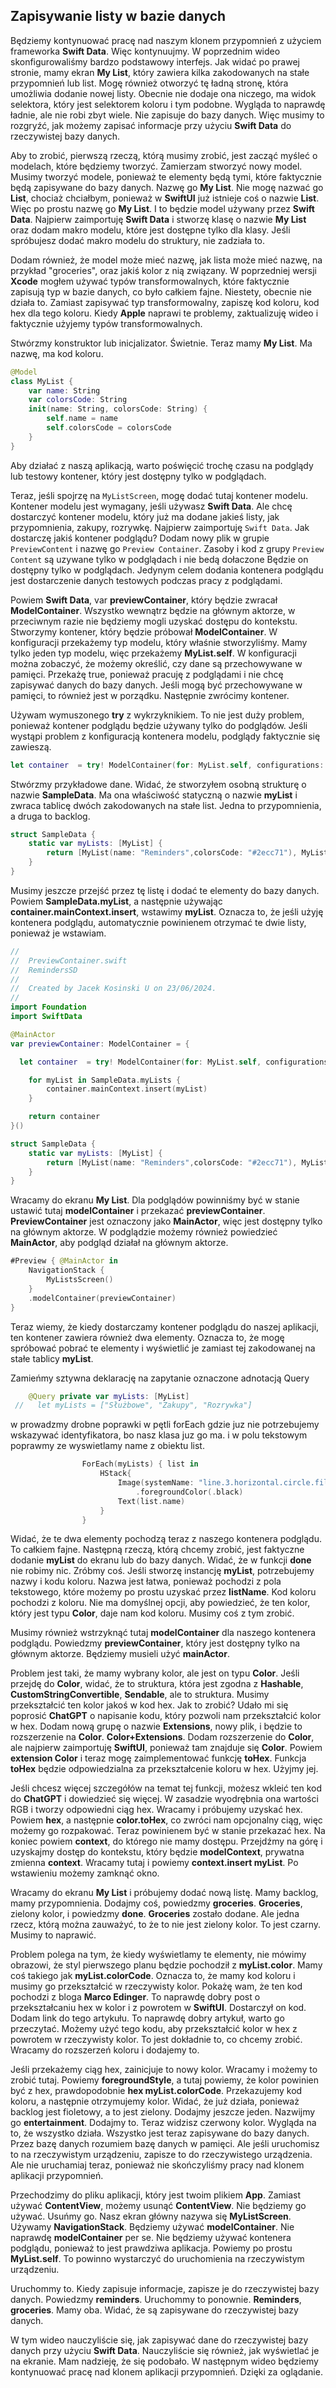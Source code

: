## Zapisywanie  listy w bazie danych



Będziemy kontynuować pracę nad naszym klonem przypomnień z użyciem frameworka **Swift Data**. Więc kontynuujmy. W poprzednim wideo skonfigurowaliśmy bardzo podstawowy interfejs. Jak widać po prawej stronie, mamy ekran **My List**, który zawiera kilka zakodowanych na stałe przypomnień lub list. Mogę również otworzyć tę ładną stronę, która umożliwia dodanie nowej listy. Obecnie nie dodaje ona niczego, ma widok selektora, który jest selektorem koloru i tym podobne. Wygląda to naprawdę ładnie, ale nie robi zbyt wiele. Nie zapisuje do bazy danych. Więc musimy to rozgryźć, jak możemy zapisać informacje przy użyciu **Swift Data** do rzeczywistej bazy danych.

Aby to zrobić, pierwszą rzeczą, którą musimy zrobić, jest zacząć myśleć o modelach, które będziemy tworzyć. Zamierzam stworzyć nowy model. Musimy tworzyć modele, ponieważ te elementy będą tymi, które faktycznie będą zapisywane do bazy danych. Nazwę go **My List**. Nie mogę nazwać go **List**, chociaż chciałbym, ponieważ w **SwiftUI** już istnieje coś o nazwie **List**. Więc po prostu nazwę go **My List**. I to będzie model używany przez **Swift Data**. Najpierw zaimportuję **Swift Data** i stworzę klasę o nazwie **My List** oraz dodam makro modelu, które jest dostępne tylko dla klasy. Jeśli spróbujesz dodać makro modelu do struktury, nie zadziała to.

Dodam również, że model może mieć nazwę, jak lista może mieć nazwę, na przykład "groceries", oraz jakiś kolor z nią związany. W poprzedniej wersji **Xcode** mogłem używać typów transformowalnych, które faktycznie zapisują typ w bazie danych, co było całkiem fajne. Niestety, obecnie nie działa to. Zamiast zapisywać typ transformowalny, zapiszę kod koloru, kod hex dla tego koloru. Kiedy **Apple** naprawi te problemy, zaktualizuję wideo i faktycznie użyjemy typów transformowalnych.

Stwórzmy konstruktor lub inicjalizator. Świetnie. Teraz mamy **My List**. Ma nazwę, ma kod koloru.

```swift
@Model
class MyList {
    var name: String
    var colorsCode: String
    init(name: String, colorsCode: String) {
        self.name = name
        self.colorsCode = colorsCode
    }
}
```





 Aby działać z naszą aplikacją, warto poświęcić trochę czasu na podglądy lub testowy kontener, który jest dostępny tylko w podglądach.

Teraz, jeśli spojrzę na `MyListScreen`, mogę dodać tutaj kontener modelu. Kontener modelu jest wymagany, jeśli używasz **Swift Data**. Ale chcę dostarczyć kontener modelu, który już ma dodane jakieś listy, jak przypomnienia, zakupy, rozrywkę. Najpierw zaimportuję `Swift Data`. Jak dostarczę jakiś kontener podglądu? Dodam nowy plik w grupie `PreviewContent` i nazwę go `Preview Container`. Zasoby i kod z grupy `Preview Content` są uzywane tylko w podglądach i nie bedą dołaczone Będzie on dostępny tylko w podglądach. Jedynym celem dodania kontenera podglądu jest dostarczenie danych testowych podczas pracy z podglądami.

Powiem **Swift Data**, var **previewContainer**, który będzie zwracał **ModelContainer**. Wszystko wewnątrz będzie na głównym aktorze, w przeciwnym razie nie będziemy mogli uzyskać dostępu do kontekstu. Stworzymy kontener, który będzie próbował **ModelContainer**. W konfiguracji przekażemy typ modelu, który właśnie stworzyliśmy. Mamy tylko jeden typ modelu, więc przekażemy **MyList.self**. W konfiguracji można zobaczyć, że możemy określić, czy dane są przechowywane w pamięci. Przekażę true, ponieważ pracuję z podglądami i nie chcę zapisywać danych do bazy danych. Jeśli mogą być przechowywane w pamięci, to również jest w porządku. Następnie zwrócimy kontener.

Używam wymuszonego **try** z wykrzyknikiem. To nie jest duży problem, ponieważ kontener podglądu będzie używany tylko do podglądów. Jeśli wystąpi problem z konfiguracją kontenera modelu, podglądy faktycznie się zawieszą.

```swift
let container  = try! ModelContainer(for: MyList.self, configurations: ModelConfiguration(isStoredInMemoryOnly: true))
```

Stwórzmy przykładowe dane. Widać, że stworzyłem osobną strukturę o nazwie **SampleData**. Ma ona właściwość statyczną o nazwie **myList** i zwraca tablicę dwóch zakodowanych na stałe list. Jedna to przypomnienia, a druga to backlog. 

```swift
struct SampleData {
    static var myLists: [MyList] {
        return [MyList(name: "Reminders",colorsCode: "#2ecc71"), MyList(name: "Backlog",colorsCode: "#9b59b6")]
    }
}

```

Musimy jeszcze przejść przez tę listę i dodać te elementy do bazy danych. Powiem **SampleData.myList**, a następnie używając **container.mainContext.insert**, wstawimy **myList**. Oznacza to, że jeśli użyję kontenera podglądu, automatycznie powinienem otrzymać te dwie listy, ponieważ je wstawiam.



```swift
//
//  PreviewContainer.swift
//  RemindersSD
//
//  Created by Jacek Kosinski U on 23/06/2024.
//
import Foundation
import SwiftData

@MainActor
var previewContainer: ModelContainer = {

  let container  = try! ModelContainer(for: MyList.self, configurations: ModelConfiguration(isStoredInMemoryOnly: true))

    for myList in SampleData.myLists {
        container.mainContext.insert(myList)
    }

    return container
}()

struct SampleData {
    static var myLists: [MyList] {
        return [MyList(name: "Reminders",colorsCode: "#2ecc71"), MyList(name: "Backlog",colorsCode: "#9b59b6")]
    }
}

```

Wracamy do ekranu **My List**. Dla podglądów powinniśmy być w stanie ustawić tutaj **modelContainer** i przekazać **previewContainer**. **PreviewContainer** jest oznaczony jako **MainActor**, więc jest dostępny tylko na głównym aktorze. W podglądzie możemy również powiedzieć **MainActor**, aby podgląd działał na głównym aktorze.

```swift
#Preview { @MainActor in
    NavigationStack {
        MyListsScreen()
    }
    .modelContainer(previewContainer)
}
```

Teraz wiemy, że kiedy dostarczamy kontener podglądu do naszej aplikacji, ten kontener zawiera również dwa elementy. Oznacza to, że mogę spróbować pobrać te elementy i wyświetlić je zamiast tej zakodowanej na stałe tablicy **myList**. 

Zamieńmy sztywna deklarację na zapytanie oznaczone adnotacją Query

```swift
    @Query private var myLists: [MyList]
 //   let myLists = ["Służbowe", "Zakupy", "Rozrywka"]
```

w prowadzmy drobne poprawki w pętli forEach gdzie juz nie potrzebujemy wskazywać identyfikatora, bo nasz klasa juz go ma. i w polu tekstowym poprawmy ze wyswietlamy name z obiektu list.

```swift
                ForEach(myLists) { list in
                    HStack{
                        Image(systemName: "line.3.horizontal.circle.fill")
                            .foregroundColor(.black)
                        Text(list.name)
                    }
                }
```

Widać, że te dwa elementy pochodzą teraz z naszego kontenera podglądu. To całkiem fajne. Następną rzeczą, którą chcemy zrobić, jest faktyczne dodanie **myList** do ekranu lub do bazy danych. Widać, że w funkcji **done** nie robimy nic. Zróbmy coś. Jeśli stworzę instancję **myList**, potrzebujemy nazwy i kodu koloru. Nazwa jest łatwa, ponieważ pochodzi z pola tekstowego, które możemy po prostu uzyskać przez **listName**. Kod koloru pochodzi z koloru. Nie ma domyślnej opcji, aby powiedzieć, że ten kolor, który jest typu **Color**, daje nam kod koloru. Musimy coś z tym zrobić.

Musimy również wstrzyknąć tutaj **modelContainer** dla naszego kontenera podglądu. Powiedzmy **previewContainer**, który jest dostępny tylko na głównym aktorze. Będziemy musieli użyć **mainActor**.

Problem jest taki, że mamy wybrany kolor, ale jest on typu **Color**. Jeśli przejdę do **Color**, widać, że to struktura, która jest zgodna z **Hashable**, **CustomStringConvertible**, **Sendable**, ale to struktura. Musimy przekształcić ten kolor jakoś w kod hex. Jak to zrobić? Udało mi się poprosić **ChatGPT** o napisanie kodu, który pozwoli nam przekształcić kolor w hex. Dodam nową grupę o nazwie **Extensions**, nowy plik, i będzie to rozszerzenie na **Color**. **Color+Extensions**. Dodam rozszerzenie do **Color**, ale najpierw zaimportuję **SwiftUI**, ponieważ tam znajduje się **Color**. Powiem **extension Color** i teraz mogę zaimplementować funkcję **toHex**. Funkcja **toHex** będzie odpowiedzialna za przekształcenie koloru w hex. Użyjmy jej.

Jeśli chcesz więcej szczegółów na temat tej funkcji, możesz wkleić ten kod do **ChatGPT** i dowiedzieć się więcej. W zasadzie wyodrębnia ona wartości RGB i tworzy odpowiedni ciąg hex. Wracamy i próbujemy uzyskać hex. Powiem **hex**, a następnie **color.toHex**, co zwróci nam opcjonalny ciąg, więc możemy go rozpakować. Teraz powinienem być w stanie przekazać hex. Na koniec powiem **context**, do którego nie mamy dostępu. Przejdźmy na górę i uzyskajmy dostęp do kontekstu, który będzie **modelContext**, prywatna zmienna **context**. Wracamy tutaj i powiemy **context.insert myList**. Po wstawieniu możemy zamknąć okno.

Wracamy do ekranu **My List** i próbujemy dodać nową listę. Mamy backlog, mamy przypomnienia. Dodajmy coś, powiedzmy **groceries**. **Groceries**, zielony kolor, i powiedzmy **done**. **Groceries** zostało dodane. Ale jedna rzecz, którą można zauważyć, to że to nie jest zielony kolor. To jest czarny. Musimy to naprawić.

Problem polega na tym, że kiedy wyświetlamy te elementy, nie mówimy obrazowi, że styl pierwszego planu będzie pochodził z **myList.color**. Mamy coś takiego jak **myList.colorCode**. Oznacza to, że mamy kod koloru i musimy go przekształcić w rzeczywisty kolor. Pokażę wam, że ten kod pochodzi z bloga **Marco Edinger**. To naprawdę dobry post o przekształcaniu hex w kolor i z powrotem w **SwiftUI**. Dostarczył on kod. Dodam link do tego artykułu. To naprawdę dobry artykuł, warto go przeczytać. Możemy użyć tego kodu, aby przekształcić kolor w hex z powrotem w rzeczywisty kolor. To jest dokładnie to, co chcemy zrobić. Wracamy do rozszerzeń koloru i dodajemy to.

Jeśli przekażemy ciąg hex, zainicjuje to nowy kolor. Wracamy i możemy to zrobić tutaj. Powiemy **foregroundStyle**, a tutaj powiemy, że kolor powinien być z hex, prawdopodobnie **hex myList.colorCode**. Przekazujemy kod koloru, a następnie otrzymujemy kolor. Widać, że już działa, ponieważ backlog jest fioletowy, a to jest zielony. Dodajmy jeszcze jeden. Nazwijmy go **entertainment**. Dodajmy to. Teraz widzisz czerwony kolor. Wygląda na to, że wszystko działa. Wszystko jest teraz zapisywane do bazy danych. Przez bazę danych rozumiem bazę danych w pamięci. Ale jeśli uruchomisz to na rzeczywistym urządzeniu, zapisze to do rzeczywistego urządzenia. Ale nie uruchamiaj teraz, ponieważ nie skończyliśmy pracy nad klonem aplikacji przypomnień.

Przechodzimy do pliku aplikacji, który jest twoim plikiem **App**. Zamiast używać **ContentView**, możemy usunąć **ContentView**. Nie będziemy go używać. Usuńmy go. Nasz ekran główny nazywa się **MyListScreen**. Używamy **NavigationStack**. Będziemy używać **modelContainer**. Nie naprawdę **modelContainer** per se. Nie będziemy używać kontenera podglądu, ponieważ to jest prawdziwa aplikacja. Powiemy po prostu **MyList.self**. To powinno wystarczyć do uruchomienia na rzeczywistym urządzeniu.

Uruchommy to. Kiedy zapisuje informacje, zapisze je do rzeczywistej bazy danych. Powiedzmy **reminders**. Uruchommy to ponownie. **Reminders**, **groceries**. Mamy oba. Widać, że są zapisywane do rzeczywistej bazy danych.

W tym wideo nauczyliście się, jak zapisywać dane do rzeczywistej bazy danych przy użyciu **Swift Data**. Nauczyliście się również, jak wyświetlać je na ekranie. Mam nadzieję, że się podobało. W następnym wideo będziemy kontynuować pracę nad klonem aplikacji przypomnień. Dzięki za oglądanie.




